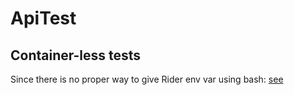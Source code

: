 
# ApiTest

## Container-less tests

Since there is no proper way to give Rider env var using bash:
[see](https://www.jetbrains.com/help/rider/Reference__Options__Tools__Unit_Testing__Test_Runner.html)
